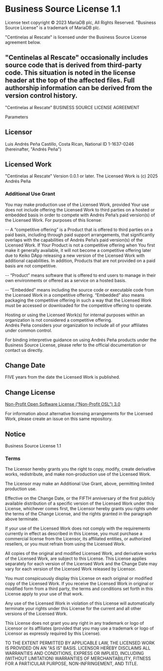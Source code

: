 # Business Source License 1.1

License text copyright © 2023 MariaDB plc, All Rights Reserved.
"Business Source License" is a trademark of MariaDB plc.

"Centinelas al Rescate" is licensed under the Business Source License agreement below.

"Centinelas al Rescate" occasionally includes source code that is derived from third-party code.
This situation is noted in the license header at the top of the affected files.
Full authorship information can be derived from the version control history.
---

"Centinelas al Rescate" BUSINESS SOURCE LICENSE AGREEMENT

Parameters

## Licensor

Luis Andrés Peña Castillo, Costa Rican, National ID 1-1637-0246
(hereinafter, "Andrés Peña")

## Licensed Work

"Centinelas al Rescate" Version 0.0.1 or later.
The Licensed Work is (c) 2025 Andrés Peña

### Additional Use Grant

You may make production use of the Licensed Work, provided Your use does not include offering the Licensed Work to third parties on a hosted or embedded basis in order to compete with Andrés Peña’s paid version(s) of the Licensed Work. For purposes of this license:

-- A “competitive offering” is a Product that is offered to third parties on a paid basis, including through paid support arrangements, that significantly overlaps with the capabilities of Andrés Peña’s paid version(s) of the Licensed Work. If Your Product is not a competitive offering when You first make it generally available, it will not become a competitive offering later due to Keiko DApp releasing a new version of the Licensed Work with additional capabilities. In addition, Products that are not provided on a paid basis are not competitive.

-- “Product” means software that is offered to end users to manage in their own environments or offered as a service on a hosted basis.

-- “Embedded” means including the source code or executable code from the Licensed Work in a competitive offering. “Embedded” also means packaging the competitive offering in such a way that the Licensed Work must be accessed or downloaded for the competitive offering to operate.

Hosting or using the Licensed Work(s) for internal purposes within an organization is not considered a competitive offering.  
Andrés Peña considers your organization to include all of your affiliates under common control.

For binding interpretive guidance on using Andrés Peña products under the Business Source License, please refer to the official documentation or contact us directly.

## Change Date

FIVE years from the date the Licensed Work is published.

## Change License

[Non-Profit Open Software License (“Non-Profit OSL”) 3.0](https://trustee.ietf.org/assets/licenses/non-profit-osl-3/)

For information about alternative licensing arrangements for the Licensed Work,
please create an issue on this same repository.

## Notice

Business Source License 1.1

### Terms

The Licensor hereby grants you the right to copy, modify, create derivative works, redistribute, and make non-production use of the Licensed Work.

The Licensor may make an Additional Use Grant, above, permitting limited production use.

Effective on the Change Date, or the FIFTH anniversary of the first publicly available distribution of a specific version of the Licensed Work under this License, whichever comes first, the Licensor hereby grants you rights under the terms of the Change License, and the rights granted in the paragraph above terminate.

If your use of the Licensed Work does not comply with the requirements currently in effect as described in this License, you must purchase a commercial license from the Licensor, its affiliated entities, or authorized resellers, or you must refrain from using the Licensed Work.

All copies of the original and modified Licensed Work, and derivative works of the Licensed Work, are subject to this License. This License applies separately for each version of the Licensed Work and the Change Date may vary for each version of the Licensed Work released by Licensor.

You must conspicuously display this License on each original or modified copy of the Licensed Work. If you receive the Licensed Work in original or modified form from a third party, the terms and conditions set forth in this License apply to your use of that work.

Any use of the Licensed Work in violation of this License will automatically terminate your rights under this License for the current and all other versions of the Licensed Work.

This License does not grant you any right in any trademark or logo of Licensor or its affiliates (provided that you may use a trademark or logo of Licensor as expressly required by this License).

TO THE EXTENT PERMITTED BY APPLICABLE LAW, THE LICENSED WORK IS PROVIDED ON AN "AS IS" BASIS. LICENSOR HEREBY DISCLAIMS ALL WARRANTIES AND CONDITIONS, EXPRESS OR IMPLIED, INCLUDING (WITHOUT LIMITATION) WARRANTIES OF MERCHANTABILITY, FITNESS FOR A PARTICULAR PURPOSE, NON-INFRINGEMENT, AND TITLE.

